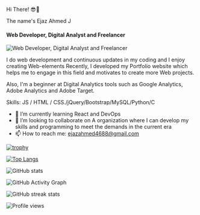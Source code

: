 Hi There! 😎👋

The name's Ejaz Ahmed J 
#### Web Developer, Digital Analyst and Freelancer 
![Web Developer, Digital Analyst and Freelancer ]([https://user-images.githubusercontent.com/76722208/197349801-d1eeb0da-eaa1-4f2c-a4cd-f02a6d0dbe87.png](https://img.freepik.com/free-vector/web-development-programmer-engineering-coding-website-augmented-reality-interface-screens-developer-project-engineer-programming-software-application-design-cartoon-illustration_107791-3863.jpg))

I do web development and continuous updates in my coding and I enjoy creating Web-elements 
Recently, I developed my Portfolio website which helps me to engage in this field and motivates to create more Web projects.
 
Also, I'm a beginner at Digital Analytics tools such as Google Analytics, Adobe Analytics and Adobe Target. 



Skills:  JS / HTML / CSS./jQuery/Bootstrap/MySQL/Python/C

- 🌱 I’m currently learning React and DevOps  
- 👯 I’m looking to collaborate on A organization where I can develop my skills and programming to meet the demands in the current era  
- 📫 How to reach me: ejazahmed4688@gmail.com  



[![trophy](https://github-profile-trophy.vercel.app/?username=Ejaz-100400)](https://github.com/ryo-ma/github-profile-trophy)

[![Top Langs](https://github-readme-stats.vercel.app/api/top-langs/?username=Ejaz-100400)](https://github.com/anuraghazra/github-readme-stats)

![GitHub stats](https://github-readme-stats.vercel.app/api?username=Ejaz-100400&show_icons=true)  

![GitHub Activity Graph](https://activity-graph.herokuapp.com/graph?username=Ejaz-100400)  

![GitHub streak stats](https://github-readme-streak-stats.herokuapp.com/?user=Ejaz-100400)  

![Profile views](https://gpvc.arturio.dev/Ejaz-100400)  
